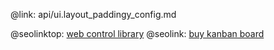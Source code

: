 @link: api/ui.layout_paddingy_config.md

@seolinktop: [web control library](https://webix.com)
@seolink: [buy kanban board](https://webix.com/kanban/)